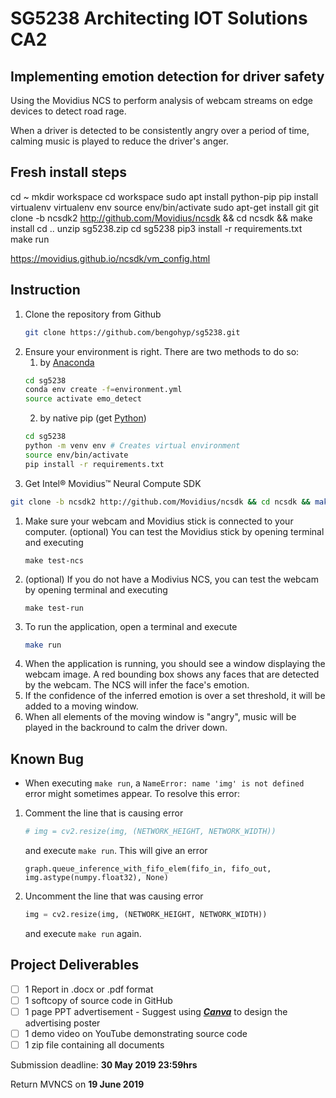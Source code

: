 # SG5238 Architecting IOT Solutions CA2

## Implementing emotion detection for driver safety

Using the Movidius NCS to perform analysis of webcam streams on edge devices to detect road rage.

When a driver is detected to be consistently angry over a period of time, calming music is played to reduce the driver's anger.

## Fresh install steps
cd ~
mkdir workspace
cd workspace
sudo apt install python-pip
pip install virtualenv
virtualenv env
source env/bin/activate
sudo apt-get install git
git clone -b ncsdk2 http://github.com/Movidius/ncsdk && cd ncsdk && make install
cd ..
unzip sg5238.zip
cd sg5238
pip3 install -r requirements.txt
make run

https://movidius.github.io/ncsdk/vm_config.html

## Instruction
1. Clone the repository from Github
   ``` bash
   git clone https://github.com/bengohyp/sg5238.git
   ```
1. Ensure your environment is right. There are two methods to do so:
    1. by [Anaconda](https://anaconda.org/anaconda/python)
    ```bash
    cd sg5238
    conda env create -f=environment.yml
    source activate emo_detect
    ```
    2. by native pip (get [Python](https://www.python.org/downloads/))
    ```bash
    cd sg5238
    python -m venv env # Creates virtual environment
    source env/bin/activate
    pip install -r requirements.txt
    ```
1. Get Intel® Movidius™ Neural Compute SDK
 ```bash
 git clone -b ncsdk2 http://github.com/Movidius/ncsdk && cd ncsdk && make install
 ```
1. Make sure your webcam and Movidius stick is connected to your computer. (optional) You can test the Movidius stick by opening terminal and executing 
   ```
   make test-ncs
   ```
1. (optional) If you do not have a Modivius NCS, you can test the webcam by opening terminal and executing 
   ```
   make test-run
   ```
1. To run the application, open a terminal and execute 
   ```bash
   make run
   ```
1. When the application is running, you should see a window displaying the webcam image. A red bounding box shows any faces that are detected by the webcam. The NCS will infer the face's emotion.
1. If the confidence of the inferred emotion is over a set threshold, it will be added to a moving window.
1. When all elements of the moving window is "angry", music will be played in the backround to calm the driver down.

## Known Bug
- When executing ```make run```, a ```NameError: name 'img' is not defined``` error might sometimes appear. To resolve this error:
1. Comment the line that is causing error
   ```python
   # img = cv2.resize(img, (NETWORK_HEIGHT, NETWORK_WIDTH))
   ```
   and execute ```make run```. This will give an error
   ```
   graph.queue_inference_with_fifo_elem(fifo_in, fifo_out, img.astype(numpy.float32), None)
   ```
1. Uncomment the line that was causing error
   ```python
   img = cv2.resize(img, (NETWORK_HEIGHT, NETWORK_WIDTH))
   ```
   and execute ```make run``` again.

## Project Deliverables

- [ ] 1 Report in .docx or .pdf format
- [ ] 1 softcopy of source code in GitHub
- [ ] 1 page PPT advertisement
    \- Suggest using [___Canva___](https://www.canva.com/) to design the advertising poster
- [ ] 1 demo video on YouTube demonstrating source code
- [ ] 1 zip file containing all documents

Submission deadline: __30 May 2019 23:59hrs__

Return MVNCS on __19 June 2019__